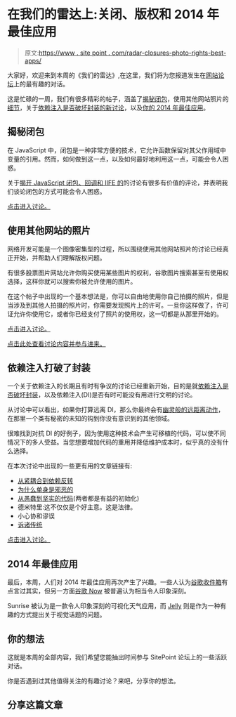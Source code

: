 # 在我们的雷达上:关闭、版权和 2014 年最佳应用

> 原文:[https://www . site point . com/radar-closures-photo-rights-best-apps/](https://www.sitepoint.com/radar-closures-photo-rights-best-apps/)

大家好，欢迎来到本周的《我们的雷达》,在这里，我们将为您报道发生在[网站论坛](https://community.sitepoint.com/)上的最有趣的对话。

这是忙碌的一周，我们有很多精彩的帖子，涵盖了[揭秘闭包](https://community.sitepoint.com/t/demystifying-javascript-closures-callbacks-and-iifes/112670)，使用其他网站照片的[细节](https://community.sitepoint.com/t/using-photos-from-other-websites/43981)，关于[依赖注入是否破坏封装的新讨论](https://community.sitepoint.com/t/dependency-injection-breaks-encapsulation/113596/11)，以及[你的 2014 年最佳应用](https://community.sitepoint.com/t/your-best-apps-of-2014/107987/19)。

## 揭秘闭包

在 JavaScript 中，闭包是一种非常方便的技术，它允许函数保留对其父作用域中变量的引用。然而，如何做到这一点，以及如何最好地利用这一点，可能会令人困惑。

关于[揭开 JavaScript 闭包、回调和 IIFE 的](https://community.sitepoint.com/t/demystifying-javascript-closures-callbacks-and-iifes/112670)的讨论有很多有价值的评论，并表明我们谈论闭包的方式可能会令人困惑。

[点击进入讨论。](https://community.sitepoint.com/t/demystifying-javascript-closures-callbacks-and-iifes/112670)

## 使用其他网站的照片

网络开发可能是一个图像密集型的过程，所以围绕使用其他网站照片的讨论已经真正开始，并帮助人们理解版权问题。

有很多股票图片网站允许你购买使用某些图片的权利，谷歌图片搜索甚至有使用权选择，这样你就可以搜索你被允许使用的图片。

在这个帖子中出现的一个基本想法是，你可以自由地使用你自己拍摄的照片，但是当涉及到其他人拍摄的照片时，你需要发现照片上的许可。一旦你这样做了，许可证允许你使用它，或者你已经支付了照片的使用权，这一切都是从那里开始的。

[点击进入讨论。](https://community.sitepoint.com/t/demystifying-javascript-closures-callbacks-and-iifes/112670)

[点击此处查看讨论内容并参与进来。](https://community.sitepoint.com/t/using-photos-from-other-websites/43981)

## 依赖注入打破了封装

一个关于依赖注入的长期且有时有争议的讨论已经重新开始，目的是就[依赖注入是否破坏封装](https://community.sitepoint.com/t/dependency-injection-breaks-encapsulation/113596/11)，以及依赖注入(DI)是否有时可能没有用进行文明的讨论。

从讨论中可以看出，如果你打算远离 DI，那么你最终会有[幽灵般的远距离动作](http://en.m.wikipedia.org/wiki/Action_at_a_distance_(computer_programming))，在那里一个类有秘密的未知的钩到你没有意识到的其他领域。

很难找到对抗 DI 的好例子，因为使用这种技术会产生可移植的代码，可以使不同情况下的多人受益。当您想要增加代码的重用并降低维护成本时，似乎真的没有什么选择。

在本次讨论中出现的一些更有用的文章链接有:

*   [从紧耦合到依赖反转](http://crazycoders.net/from-tight-coupling-to-dependency-inversion-stupid-series/)
*   [为什么单身是邪恶的](http://blogs.msdn.com/b/scottdensmore/archive/2004/05/25/140827.aspx)
*   [从愚蠢到坚实的代码](http://williamdurand.fr/2013/07/30/from-stupid-to-solid-code/)(两者都是有益的初始化)
*   德米特里:这不仅仅是个好主意。这是法律。
*   小心协和谬误
*   [诉诸传统](http://en.wikipedia.org/wiki/Appeal_to_tradition)

[点击进入讨论。](https://community.sitepoint.com/t/dependency-injection-breaks-encapsulation/113596/11)

## 2014 年最佳应用

最后，本周，人们对 2014 年最佳应用再次产生了兴趣。一些人认为[谷歌收件箱](http://www.google.com/inbox/)有点言过其实，但另一方面[谷歌 Now](http://www.google.ca/landing/now/) 被普遍认为相当令人印象深刻。

Sunrise 被认为是一款令人印象深刻的可视化天气应用，而 [Jelly](https://jelly.co/) 则是作为一种有趣的方式提出关于视觉话题的问题。

## 你的想法

这就是本周的全部内容，我们希望您能抽出时间参与 SitePoint 论坛上的一些活跃对话。

你是否遇到过其他值得关注的有趣讨论？来吧，分享你的想法。

## 分享这篇文章
